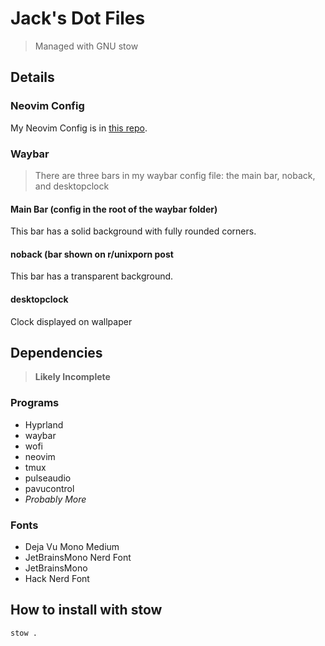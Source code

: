 # Jack's Dot Files
> Managed with GNU stow

## Details

### Neovim Config
My Neovim Config is in [this repo](https://github.com/JackMechem/neovim-config).

### Waybar
> There are three bars in my waybar config file: the main bar, noback, and desktopclock

#### **Main Bar (config in the root of the waybar folder)**

This bar has a solid background with fully rounded corners.

#### **noback (bar shown on r/unixporn post**

This bar has a transparent background.

#### **desktopclock**

Clock displayed on wallpaper



## Dependencies
> **Likely Incomplete**


### Programs
 - Hyprland
 - waybar
 - wofi
 - neovim
 - tmux
 - pulseaudio
 - pavucontrol
 - *Probably More*
### Fonts
 - Deja Vu Mono Medium
 - JetBrainsMono Nerd Font
 - JetBrainsMono
 - Hack Nerd Font


## How to install with stow

```bash
stow .
```
